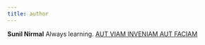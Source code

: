 ```yaml
---
title: author
---
```


**Sunil Nirmal** Always learning. [AUT VIAM INVENIAM AUT FACIAM](https://en.wikipedia.org/wiki/Inveniam_viam)